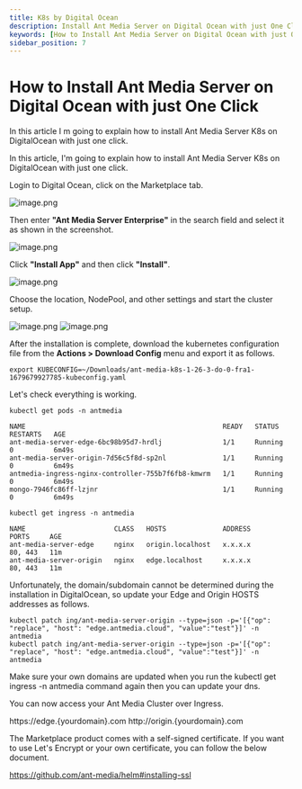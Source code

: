 ```yaml
---
title: K8s by Digital Ocean
description: Install Ant Media Server on Digital Ocean with just One Click
keywords: [How to Install Ant Media Server on Digital Ocean with just One Click, One Click Application, Digital Ocean, Ant Media Server Documentation, Ant Media Server Tutorials]
sidebar_position: 7
---
```


# How to Install Ant Media Server on Digital Ocean with just One Click


In this article I m going to explain how to install Ant Media Server K8s on DigitalOcean with just one click.

In this article, I'm going to explain how to install Ant Media Server K8s on DigitalOcean with just one click.

Login to Digital Ocean, click on the Marketplace tab.

![image.png](@site/static/img/ams-do-marketpace-1.png)

Then enter **"Ant Media Server Enterprise"** in the search field and select it as shown in the screenshot.

![image.png](@site/static/img/ams-do-marketpace-2.png)

Click **"Install App"** and then click **"Install"**.

![image.png](@site/static/img/ams-do-marketpace-3.png)

Choose the location, NodePool, and other settings and start the cluster setup.

![image.png](@site/static/img/ams-do-marketpace-4-1.png)
![image.png](@site/static/img/ams-do-marketpace-4-2.png)

After the installation is complete, download the kubernetes configuration file from the **Actions > Download Config** menu and export it as follows.

```
export KUBECONFIG=~/Downloads/ant-media-k8s-1-26-3-do-0-fra1-1679679927785-kubeconfig.yaml
```
Let's check everything is working.

```
kubectl get pods -n antmedia
```
```
NAME                                                 READY   STATUS    RESTARTS   AGE
ant-media-server-edge-6bc98b95d7-hrdlj               1/1     Running   0          6m49s
ant-media-server-origin-7d56c5f8d-sp2nl              1/1     Running   0          6m49s
antmedia-ingress-nginx-controller-755b7f6fb8-kmwrm   1/1     Running   0          6m49s
mongo-7946fc86ff-lzjnr                               1/1     Running   0          6m49s
```

```
kubectl get ingress -n antmedia
```
```
NAME                      CLASS   HOSTS              ADDRESS         PORTS     AGE
ant-media-server-edge     nginx   origin.localhost   x.x.x.x         80, 443   11m
ant-media-server-origin   nginx   edge.localhost     x.x.x.x         80, 443   11m
```

Unfortunately, the domain/subdomain cannot be determined during the installation in DigitalOcean, so update your Edge and Origin HOSTS addresses as follows.
```
kubectl patch ing/ant-media-server-origin --type=json -p='[{"op": "replace", "host": "edge.antmedia.cloud", "value":"test"}]' -n antmedia
kubectl patch ing/ant-media-server-origin --type=json -p='[{"op": "replace", "host": "edge.antmedia.cloud", "value":"test"}]' -n antmedia
```
Make sure your own domains are updated when you run the kubectl get ingress -n antmedia command again then you can update your dns.

You can now access your Ant Media Cluster over Ingress.

https://edge.{yourdomain}.com
http://origin.{yourdomain}.com

The Marketplace product comes with a self-signed certificate. If you want to use Let's Encrypt or your own certificate, you can follow the below document.

https://github.com/ant-media/helm#installing-ssl


